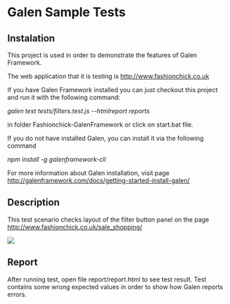 <h1>Galen Sample Tests</h1>

<h2>Instalation</h2>

This project is used in order to demonstrate the features of Galen Framework.

The web application that it is testing is http://www.fashionchick.co.uk

If you have Galen Framework installed you can just checkout this project and run it with the following command:

  <em>galen test tests/filters.test.js --htmlreport reports</em>

in folder Fashionchick-GalenFramework or click on start.bat file.

If you do not have installed Galen, you can install it via the following command

  <em>npm install -g galenframework-cli</em>

For more information about Galen installation, visit page http://galenframework.com/docs/getting-started-install-galen/

<h2>Description</h2>

This test scenario checks layout of the filter button panel on the page http://www.fashionchick.co.uk/sale_shopping/ 


<img src="https://lh3.googleusercontent.com/-lrQHctipif0/VvvLtr58HrI/AAAAAAAADRs/KH1pDuXG4GkD-3xN9yyPHxGTkLOOtCU4g/s1600/filter.jpg"/>

<h2>Report</h2>

After running test, open file report/report.html to see test result. Test contains some wrong expected values in order to show how Galen reports errors.

